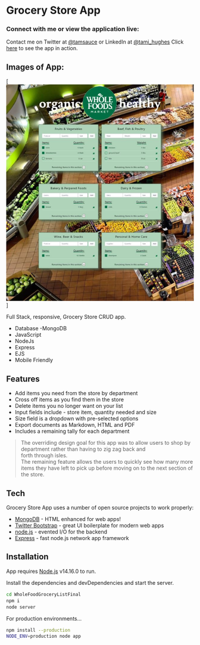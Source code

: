 # Grocery Store App 

### Connect with me or view the application live: 

Contact me on Twitter at [@tamsauce] or LinkedIn at [@tami_hughes]
Click [here] to see the app in action.

## Images of App:
[<img src="public/laptopView.JPG">]

Full Stack, responsive, Grocery Store CRUD app.  

- Database -MongoDB
- JavaScript 
- NodeJs
- Express
- EJS
- Mobile Friendly

## Features

- Add items you need from the store by department
- Cross off items as you find them in the store 
- Delete items you no longer want on your list 
- Input fields include - store item, quantity needed and size
- Size field is a dropdown with pre-selected options 
- Export documents as Markdown, HTML and PDF
- Includes a remaining tally for each department 
> The overriding design goal for this app 
> was to allow users to shop by department 
> rather than having to zig zag back and  
> forth through isles.  
> The remaining feature allows the users to 
> quickly see how many more items they 
> have left to pick up before moving 
> on to the next section of the store.  


## Tech

Grocery Store App uses a number of open source projects to work properly:

- [MongoDB] - HTML enhanced for web apps!
- [Twitter Bootstrap] - great UI boilerplate for modern web apps
- [node.js] - evented I/O for the backend
- [Express] - fast node.js network app framework 



## Installation
App requires [Node.js](https://nodejs.org/) v14.16.0 to run.

Install the dependencies and devDependencies and start the server.

```sh
cd WholeFoodGroceryListFinal
npm i
node server
```

For production environments...

```sh
npm install --production
NODE_ENV=production node app
```




[//]: # (These are reference links used in the body of this note and get stripped out when the markdown processor does its job. There is no need to format nicely because it shouldn't be seen. Thanks SO - http://stackoverflow.com/questions/4823468/store-comments-in-markdown-syntax)

   [here]: <https://personal-grocery-store-list.herokuapp.com/>
   [git-repo-url]: <https://github.com/Tamsauce/GroceryList>
   [node.js]: <http://nodejs.org>
   [Twitter Bootstrap]: <http://twitter.github.com/bootstrap/>
   [@tamsauce]: <https://twitter.com/tamsaucce>
   [express]: <http://expressjs.com>
   [MongoDB]:<https://www.mongodb.com/>
   [@tami_hughes]:<https://www.linkedin.com/in/tami-hughes-58074a72/>
